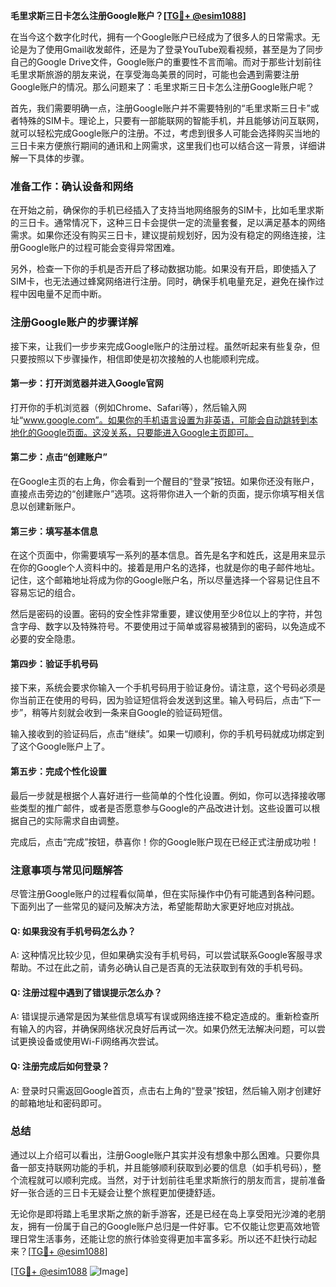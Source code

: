 **毛里求斯三日卡怎么注册Google账户？[[TG💪+ @esim1088](https://t.me/s/esim1088)]**

在当今这个数字化时代，拥有一个Google账户已经成为了很多人的日常需求。无论是为了使用Gmail收发邮件，还是为了登录YouTube观看视频，甚至是为了同步自己的Google Drive文件，Google账户的重要性不言而喻。而对于那些计划前往毛里求斯旅游的朋友来说，在享受海岛美景的同时，可能也会遇到需要注册Google账户的情况。那么问题来了：毛里求斯三日卡怎么注册Google账户呢？

首先，我们需要明确一点，注册Google账户并不需要特别的“毛里求斯三日卡”或者特殊的SIM卡。理论上，只要有一部能联网的智能手机，并且能够访问互联网，就可以轻松完成Google账户的注册。不过，考虑到很多人可能会选择购买当地的三日卡来方便旅行期间的通讯和上网需求，这里我们也可以结合这一背景，详细讲解一下具体的步骤。

### 准备工作：确认设备和网络

在开始之前，确保你的手机已经插入了支持当地网络服务的SIM卡，比如毛里求斯的三日卡。通常情况下，这种三日卡会提供一定的流量套餐，足以满足基本的网络需求。如果你还没有购买三日卡，建议提前规划好，因为没有稳定的网络连接，注册Google账户的过程可能会变得异常困难。

另外，检查一下你的手机是否开启了移动数据功能。如果没有开启，即使插入了SIM卡，也无法通过蜂窝网络进行注册。同时，确保手机电量充足，避免在操作过程中因电量不足而中断。

### 注册Google账户的步骤详解

接下来，让我们一步步来完成Google账户的注册过程。虽然听起来有些复杂，但只要按照以下步骤操作，相信即使是初次接触的人也能顺利完成。

#### 第一步：打开浏览器并进入Google官网

打开你的手机浏览器（例如Chrome、Safari等），然后输入网址“www.google.com”。如果你的手机语言设置为非英语，可能会自动跳转到本地化的Google页面。这没关系，只要能进入Google主页即可。

#### 第二步：点击“创建账户”

在Google主页的右上角，你会看到一个醒目的“登录”按钮。如果你还没有账户，直接点击旁边的“创建账户”选项。这将带你进入一个新的页面，提示你填写相关信息以创建新账户。

#### 第三步：填写基本信息

在这个页面中，你需要填写一系列的基本信息。首先是名字和姓氏，这是用来显示在你的Google个人资料中的。接着是用户名的选择，也就是你的电子邮件地址。记住，这个邮箱地址将成为你的Google账户名，所以尽量选择一个容易记住且不容易忘记的组合。

然后是密码的设置。密码的安全性非常重要，建议使用至少8位以上的字符，并包含字母、数字以及特殊符号。不要使用过于简单或容易被猜到的密码，以免造成不必要的安全隐患。

#### 第四步：验证手机号码

接下来，系统会要求你输入一个手机号码用于验证身份。请注意，这个号码必须是你当前正在使用的号码，因为验证短信将会发送到这里。输入号码后，点击“下一步”，稍等片刻就会收到一条来自Google的验证码短信。

输入接收到的验证码后，点击“继续”。如果一切顺利，你的手机号码就成功绑定到了这个Google账户上了。

#### 第五步：完成个性化设置

最后一步就是根据个人喜好进行一些简单的个性化设置。例如，你可以选择接收哪些类型的推广邮件，或者是否愿意参与Google的产品改进计划。这些设置可以根据自己的实际需求自由调整。

完成后，点击“完成”按钮，恭喜你！你的Google账户现在已经正式注册成功啦！

### 注意事项与常见问题解答

尽管注册Google账户的过程看似简单，但在实际操作中仍有可能遇到各种问题。下面列出了一些常见的疑问及解决方法，希望能帮助大家更好地应对挑战。

#### Q: 如果我没有手机号码怎么办？
A: 这种情况比较少见，但如果确实没有手机号码，可以尝试联系Google客服寻求帮助。不过在此之前，请务必确认自己是否真的无法获取到有效的手机号码。

#### Q: 注册过程中遇到了错误提示怎么办？
A: 错误提示通常是因为某些信息填写有误或网络连接不稳定造成的。重新检查所有输入的内容，并确保网络状况良好后再试一次。如果仍然无法解决问题，可以尝试更换设备或使用Wi-Fi网络再次尝试。

#### Q: 注册完成后如何登录？
A: 登录时只需返回Google首页，点击右上角的“登录”按钮，然后输入刚才创建好的邮箱地址和密码即可。

### 总结

通过以上介绍可以看出，注册Google账户其实并没有想象中那么困难。只要你具备一部支持联网功能的手机，并且能够顺利获取到必要的信息（如手机号码），整个流程就可以顺利完成。当然，对于计划前往毛里求斯旅行的朋友而言，提前准备好一张合适的三日卡无疑会让整个旅程更加便捷舒适。

无论你是即将踏上毛里求斯之旅的新手游客，还是已经在岛上享受阳光沙滩的老朋友，拥有一份属于自己的Google账户总归是一件好事。它不仅能让您更高效地管理日常生活事务，还能让您的旅行体验变得更加丰富多彩。所以还不赶快行动起来？[[TG💪+ @esim1088](https://t.me/s/esim1088)]

[[TG💪+ @esim1088](https://t.me/s/esim1088) ![Image](https://i.postimg.cc/4NQfJmqS/Snipaste-2025-05-13-00-14-12.png)]